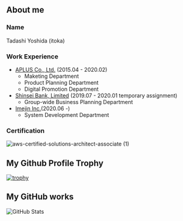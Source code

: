 ## About me

### Name

Tadashi Yoshida (itoka)

### Work Experience

- [APLUS Co., Ltd.](https://www.aplus.co.jp/index.html) (2015.04 - 2020.02)
  - Maketing Department
  - Product Planning Department
  - Digital Promotion Department
- [Shinsei Bank, Limited](https://www.shinseibank.com/) (2019.07 - 2020.01 temporary assignment)
  - Group-wide Business Planning Department
- [Imejin Inc.](https://imejin.co.jp/)(2020.06 -)
  - System Development Department

### Certification

![aws-certified-solutions-architect-associate (1)](https://user-images.githubusercontent.com/56192039/148013068-f4488440-f18a-4859-b964-1f0a434bc8f4.png)

## My Github Profile Trophy

[![trophy](https://github-profile-trophy.vercel.app/?username=tashi1118)](https://github.com/ryo-ma/github-profile-trophy)

## My GitHub works

![GitHub Stats](https://github-readme-stats.vercel.app/api?username=tashi1118&count_private=true&show_icons=true&theme=buefy)

<!--
**tashi1118/tashi1118** is a ✨ _special_ ✨ repository because its `README.md` (this file) appears on your GitHub profile.

Here are some ideas to get you started:

- 🔭 I’m currently working on ...
- 🌱 I’m currently learning ...
- 👯 I’m looking to collaborate on ...
- 🤔 I’m looking for help with ...
- 💬 Ask me about ...
- 📫 How to reach me: ...
- 😄 Pronouns: ...
- ⚡ Fun fact: ...
-->
